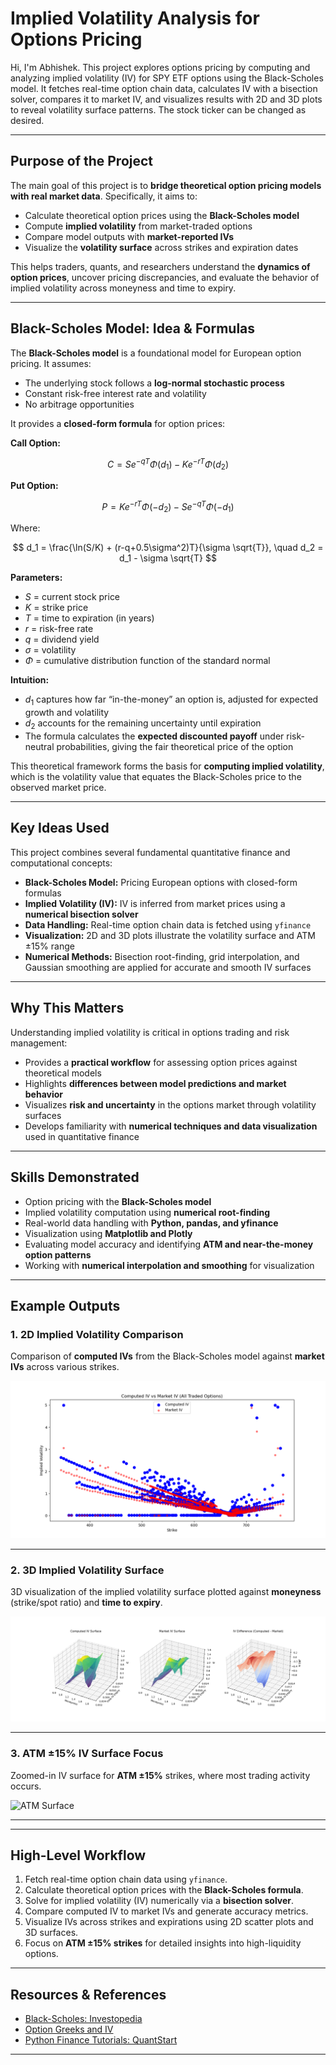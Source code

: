 # Implied Volatility Analysis for Options Pricing

Hi, I'm Abhishek. This project explores options pricing by computing and analyzing implied volatility (IV) for SPY ETF options using the Black-Scholes model. It fetches real-time option chain data, calculates IV with a bisection solver, compares it to market IV, and visualizes results with 2D and 3D plots to reveal volatility surface patterns. The stock ticker can be changed as desired.

---

## Purpose of the Project

The main goal of this project is to **bridge theoretical option pricing models with real market data**. Specifically, it aims to:

* Calculate theoretical option prices using the **Black-Scholes model**  
* Compute **implied volatility** from market-traded options  
* Compare model outputs with **market-reported IVs**  
* Visualize the **volatility surface** across strikes and expiration dates  

This helps traders, quants, and researchers understand the **dynamics of option prices**, uncover pricing discrepancies, and evaluate the behavior of implied volatility across moneyness and time to expiry.

---

## Black-Scholes Model: Idea & Formulas

The **Black-Scholes model** is a foundational model for European option pricing. It assumes:

* The underlying stock follows a **log-normal stochastic process**  
* Constant risk-free interest rate and volatility  
* No arbitrage opportunities  

It provides a **closed-form formula** for option prices:

**Call Option:**

$$
C = S e^{-qT} \Phi(d_1) - K e^{-rT} \Phi(d_2)
$$

**Put Option:**

$$
P = K e^{-rT} \Phi(-d_2) - S e^{-qT} \Phi(-d_1)
$$

Where:

$$
d_1 = \frac{\ln(S/K) + (r-q+0.5\sigma^2)T}{\sigma \sqrt{T}}, \quad
d_2 = d_1 - \sigma \sqrt{T}
$$

**Parameters:**

- $S$ = current stock price  
- $K$ = strike price  
- $T$ = time to expiration (in years)  
- $r$ = risk-free rate  
- $q$ = dividend yield  
- $\sigma$ = volatility  
- $\Phi$ = cumulative distribution function of the standard normal  

**Intuition:**

- $d_1$ captures how far “in-the-money” an option is, adjusted for expected growth and volatility  
- $d_2$ accounts for the remaining uncertainty until expiration  
- The formula calculates the **expected discounted payoff** under risk-neutral probabilities, giving the fair theoretical price of the option

This theoretical framework forms the basis for **computing implied volatility**, which is the volatility value that equates the Black-Scholes price to the observed market price.

---

## Key Ideas Used

This project combines several fundamental quantitative finance and computational concepts:

* **Black-Scholes Model:** Pricing European options with closed-form formulas  
* **Implied Volatility (IV):** IV is inferred from market prices using a **numerical bisection solver**  
* **Data Handling:** Real-time option chain data is fetched using `yfinance`  
* **Visualization:** 2D and 3D plots illustrate the volatility surface and ATM ±15% range  
* **Numerical Methods:** Bisection root-finding, grid interpolation, and Gaussian smoothing are applied for accurate and smooth IV surfaces  

---

## Why This Matters

Understanding implied volatility is critical in options trading and risk management:

* Provides a **practical workflow** for assessing option prices against theoretical models  
* Highlights **differences between model predictions and market behavior**  
* Visualizes **risk and uncertainty** in the options market through volatility surfaces  
* Develops familiarity with **numerical techniques and data visualization** used in quantitative finance  

---

## Skills Demonstrated

* Option pricing with the **Black-Scholes model**  
* Implied volatility computation using **numerical root-finding**  
* Real-world data handling with **Python, pandas, and yfinance**  
* Visualization using **Matplotlib and Plotly**  
* Evaluating model accuracy and identifying **ATM and near-the-money option patterns**  
* Working with **numerical interpolation and smoothing** for visualization  

---

## Example Outputs

### 1. 2D Implied Volatility Comparison

Comparison of **computed IVs** from the Black-Scholes model against **market IVs** across various strikes.  

![2D IV Comparison](images/computed%20vs%20Market%20IV.png)

---

### 2. 3D Implied Volatility Surface

3D visualization of the implied volatility surface plotted against **moneyness** (strike/spot ratio) and **time to expiry**.  

![3D IV Surface](images/IV%20Comparision.png)

---

### 3. ATM ±15% IV Surface Focus

Zoomed-in IV surface for **ATM ±15%** strikes, where most trading activity occurs.  

![ATM Surface](images/IV%20Comparision%20±%2015%25.png)

---
---

## High-Level Workflow

1. Fetch real-time option chain data using `yfinance`.  
2. Calculate theoretical option prices with the **Black-Scholes formula**.  
3. Solve for implied volatility (IV) numerically via a **bisection solver**.  
4. Compare computed IV to market IVs and generate accuracy metrics.  
5. Visualize IVs across strikes and expirations using 2D scatter plots and 3D surfaces.  
6. Focus on **ATM ±15% strikes** for detailed insights into high-liquidity options.  

---

## Resources & References

* [Black-Scholes: Investopedia](https://www.investopedia.com/terms/b/blackscholes.asp)  
* [Option Greeks and IV](https://www.optionsplaybook.com/)  
* [Python Finance Tutorials: QuantStart](https://www.quantstart.com/articles/)  

---

